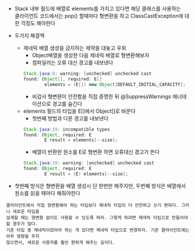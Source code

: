 * Stack 내부 필드에 배열로 elements를 가지고 있다면 해당 클래스를 사용하는<br>
클라이언트 코드에서는 pop() 할때마다 형변환을 하고 ClassCastException에 대한 걱정도 해야한다

* 두가지 해결책
  * 제네릭 배열 생성을 금지하는 제약을 대놓고 우회
    * Object배열을 생성한 다음 제네릭 배열로 형변환해보자
    * 컴파일러는 오류 대신 경고를 내보낸다
    ```java
    Stack.java:8: warning: [unchecked] unchecked cast
    found: Object[], required: E[]
            elements = (E[]) new Object[DEFAULT_INITIAL_CAPACITY];
    ```
    * 비검사 형변환이 안전함을 직접 증명한 뒤 @SuppressWarnings 애너테이션으로 경고를 숨긴다
  * elements 필드의 타입을 E[]에서 Object[]로 바꾼다
    * 첫번째 방법과 다른 경고를 내보낸다
    ```java
    Stack.java:19: incompatible types
    found: Object, required: E
            E result = elements[--size];
    ```
    * 배열이 반환한 원소를 E로 형변환 하면 오류대신 경고가 뜬다
    ```java
    Stack.java:19: warning: [unchecked] unchecked cast
    found: Object, required: E
            E result = (E) elements[--size];
    ```
* 첫번째 방식은 형변환을 배열 생성시 단 한번만 해주지만, 두번째 방식은 배열에서 원소를 읽을 때마다 해줘야한다

```
클라이언트에서 직접 형변환해야 하는 타입보다 제네릭 타입이 더 안전하고 쓰기 편하다. 그러니 새로운 타입을
설계할 때는 형변환 없이도 사용할 수 있도록 하라. 그렇게 하려면 제넥릭 타입으로 만들어야 할 경우가 많다.
기존 타입 중 제네릭이었어야 하는 게 있다면 제네릭 타입으로 변경하자. 기존 클라이언트에는 아무 영향을 주지
않으면서, 새로운 사용자를 훨씬 편하게 해주는 길이다.
```
